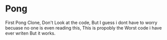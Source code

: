 # Pong
First Pong Clone, Don't Look at the code, But I guess i dont have to 
worry becuase no one is even reading this, This is propobly the Worst code 
i have ever writen But it works. 
